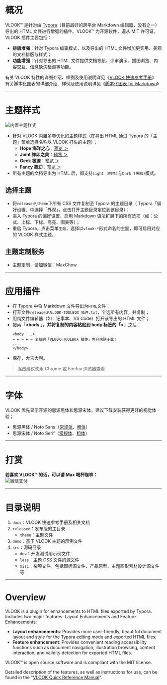 # 概况

VLOOK™ 是针对由 [Typora](https://www.typora.io)（目前最好的跨平台 Markdown 编辑器，没有之一）导出的 HTML 文件进行增强的插件。VLOOK™ 为开源软件，遵从 MIT 许可证。
VLOOK 插件主要包括：

- **排版增强**：针对 Typora 编辑模式，以及导出的 HTML 文件增加更实用、美观的文档排版与样式；
- **功能增强**：针对导出的 HTML 文件提供文档导航、评审演示、插图浏览、内容交互、信息缺失检测等功能。

有关 VLOOK 特性的详细介绍、样例及使用说明详见《[VLOOK 快速参考手册](https://madmaxchow.github.io/VLOOK/index.html)》<br/>
有关脚本化图表的详细介绍、样例及使用说明详见《[脚本化图表 for Markdown](https://madmaxchow.github.io/VLOOK/chart.html)》

---

# 主题样式

![内置主题样式](https://tva1.sinaimg.cn/large/006y8mN6gy1g6vex2odrxj33ji0u04c6.jpg)

- 针对 VLOOK 内置多套优化的主题样式（在导出 HTML 通过 Typora 的「主题」菜单选择名称以 VLOOK 打头的主题）；
  - **Hope 海洋之心**：[预览 ＞](https://madmaxchow.github.io/VLOOK/index.html)
  - **Joint 榫卯之美**：[预览 ＞](https://madmaxchow.github.io/VLOOK/theme-joint.html)
  - **Geek 极邃**：[预览 ＞](https://madmaxchow.github.io/VLOOK/theme-geek.html)
  - **Fancy 慕幻**：[预览 ＞](https://madmaxchow.github.io/VLOOK/theme-fancy.html)
- 所有主题的文档导出为 HTML 后，都支持`Light (明亮)`与`Dark (黑暗)`模式。

## 选择主题

- 将`released\theme`下所有 CSS 文件复制至 Typora 的主题目录（ Typora「偏好设置」中选择「外观」，点击<kbd>打开主题目录</kbd>定位到该目录）；
- 进入 Typora 的偏好设置，启用 Markdown 语法扩展下的所有选项（如：公式、上标、下标、高亮、图表等）；
- 重启 Typora，点击菜单`主题`，选择以`vlook-*`形式命名的主题，即可启用对应的 VLOOK 样式主题。

## 主题定制服务

- 主题定制，请加微信：MaxChow

---

# 应用插件

- 在 Typora 中将 Markdown 文件导出为`HTML`文件；
- 打开文件`released\VLOOK-TOOLBOX 插件.txt`，全选所有内容，并复制；
- 用纯文件编辑器（如：记事本、VS Code）打开该导出的 HTML 文件；
- 搜索「**<body **」，并将复制的内容粘贴到 body 标签的「**>**」之后：
  ```
  <body ...>
  ← ← ← ← ← 复制的「VLOOK-TOOLBOX 插件」内容粘贴于此！
  ...
  </body>
  ```
+ 保存，大吉大利。

> 强烈建议使用 Chrome 或 Firefox 浏览器查看

---

# 字体

VLOOK 优先显示开源的思源黑体和思源宋体，建议下载安装获得更好的视觉体验；

- 思源黑体 / Noto Sans（[常规体](https://github.com/googlefonts/noto-cjk/blob/master/NotoSansCJKsc-Regular.otf)、[粗体](https://github.com/googlefonts/noto-cjk/blob/master/NotoSansCJKsc-Bold.otf)）
- 思源宋体 / Noto Serif（[常规体](https://github.com/googlefonts/noto-cjk/blob/master/NotoSerifCJKsc-Regular.otf)、[粗体](https://github.com/googlefonts/noto-cjk/blob/master/NotoSerifCJKsc-Bold.otf)）

---

# 打赏

**若喜欢 VLOOK™ 的话，可以请 Max 喝杯咖啡：**<br>
![微信支付](https://ws1.sinaimg.cn/large/006tKfTcgy1fsmnridvyxj303y04mt94.jpg)

---

# 目录说明

1. `docs`：VLOOK 快速参考手册及相关文档
2. `released`：发布版的主目录
    - `theme`：主题文件
3. `demo`：基于 VLOOK 主题的示例文件
4. `src`：源码目录
    - `dev`：开发测试用示例文件
    - `less`：主题 CSS 文件的源文件
    - `misc`：杂项文件，包括图标源文件、产品原型、主题图形素材设计源文件等

---

# Overview

VLOOK is a plugin for enhancements to HTML files exported by Typora. Includes two major features: Layout Enhancements and Feature Enhancements:

- **Layout enhancements**: Provides more user-friendly, beautiful document layout and style for the Typora editing mode and exported HTML files;
- **Feature enhancement**: Provides convenient reading accessibility functions such as document navigation, illustration browsing, content interaction, and validity detection for exported HTML files.

VLOOK™ is open source software and is compliant with the MIT license.

Detailed description of the features, as well as instructions for use, can be found in the "[VLOOK Quick Reference Manual](https://madmaxchow.github.io/VLOOK/index.html)".
